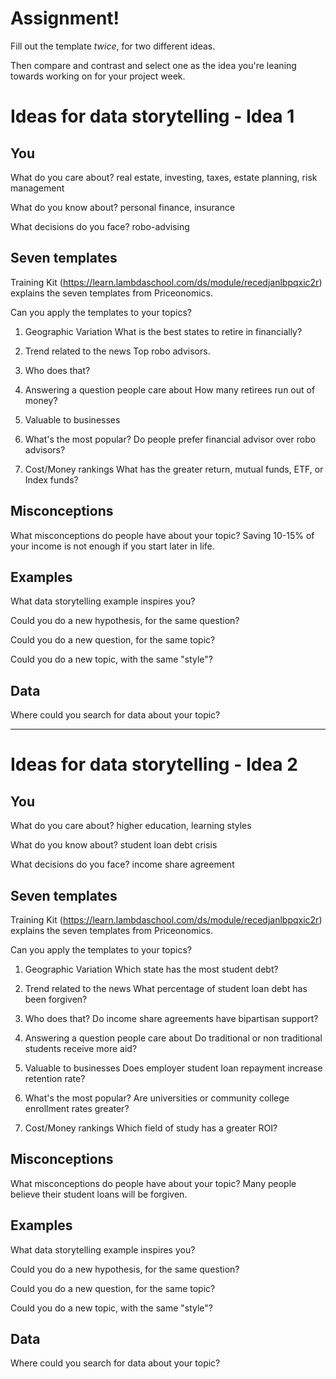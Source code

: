 # Assignment!

Fill out the template *twice*, for two different ideas.

Then compare and contrast and select one as the idea you're leaning towards
working on for your project week.


# Ideas for data storytelling - Idea 1

## You

What do you care about?
real estate, investing, taxes, estate planning, risk management 

What do you know about?
personal finance, insurance

What decisions do you face?
robo-advising

## Seven templates

Training Kit (https://learn.lambdaschool.com/ds/module/recedjanlbpqxic2r) explains the seven templates from Priceonomics.

Can you apply the templates to your topics? 

1. Geographic Variation
What is the best states to retire in financially?

2. Trend related to the news
Top robo advisors. 

3. Who does that?


4. Answering a question people care about
How many retirees run out of money?

5. Valuable to businesses


6. What's the most popular?
Do people prefer financial advisor over robo advisors?

7. Cost/Money rankings
What has the greater return, mutual funds, ETF, or Index funds?

## Misconceptions

What misconceptions do people have about your topic?
Saving 10-15% of your income is not enough if you start later in life.

## Examples

What data storytelling example inspires you?


Could you do a new hypothesis, for the same question?


Could you do a new question, for the same topic?


Could you do a new topic, with the same "style"?


## Data

Where could you search for data about your topic?

---

# Ideas for data storytelling - Idea 2

## You

What do you care about?
 higher education, learning styles 

What do you know about?
student loan debt crisis

What decisions do you face?
income share agreement 

## Seven templates

Training Kit (https://learn.lambdaschool.com/ds/module/recedjanlbpqxic2r) explains the seven templates from Priceonomics.

Can you apply the templates to your topics? 

1. Geographic Variation
Which state has the most student debt?

2. Trend related to the news
What percentage of student loan debt has been forgiven?

3. Who does that?
Do income share agreements have bipartisan support?

4. Answering a question people care about
Do traditional or non traditional students receive more aid?

5. Valuable to businesses
Does employer student loan repayment increase retention rate?

6. What's the most popular?
Are universities or community college enrollment rates greater?

7. Cost/Money rankings
Which field of study has a greater ROI?

## Misconceptions

What misconceptions do people have about your topic?
Many people believe their student loans will be forgiven.

## Examples

What data storytelling example inspires you?


Could you do a new hypothesis, for the same question?


Could you do a new question, for the same topic?


Could you do a new topic, with the same "style"?


## Data

Where could you search for data about your topic?
